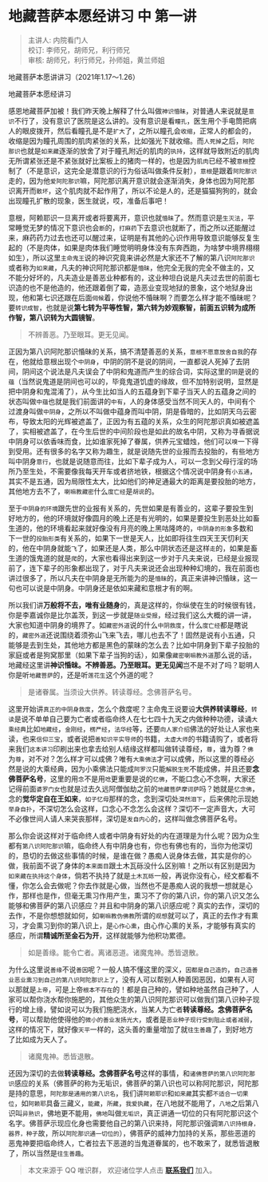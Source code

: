 # 地藏菩萨本愿经讲习 中 第一讲

> 主讲人: 内院看门人 <br />
> 校订: 李师兄，胡师兄，利行师兄 <br />
> 审核: 胡师兄，利行师兄，孙师姐，黄兰师姐 <br />

地藏菩萨本愿讲讲习（2021年1.17～1.26）

地藏菩萨本愿经讲习

感恩地藏菩萨加被！我们昨天晚上解释了什么叫做`神识惛昧`，对普通人来说就是`意识`不行了，没有意识了医院是这么讲的。没有意识是看`瞳孔`，医生用个手电筒把病人的眼皮拨开，然后看瞳孔是不是`扩大`了，之所以瞳孔会`收缩`，正常人的都会的，收缩是因为瞳孔周围的肌肉紧张的关系，比如强光下就收缩。而`人死掉`之后，`阿陀那识`也就是`如来藏`逐渐的放舍了对于瞳孔附近的肌肉的`执持`，这样就导致附近的肌肉无所谓紧张还是不紧张就好比案板上的猪肉一样的，也是因为`肌肉`已经不被`意根`控制了（不是意识，这完全是潜意识的行为俗话叫做条件反射），`意根`是跟着`阿陀那识`走的，因为他`爱阿陀那识`嘛，阿陀那识离开意识就会逐渐消失，身体也因为阿陀那识离开而`散坏`，这个肌肉就不起作用了，所以不论是人的，还是猫猫狗狗的，就会出现瞳孔扩散的现象，医生就说，哎，准备后事吧！

意根，阿赖耶识一旦离开或者将要离开，意识也就`惛昧`了。然而意识是`生灭法`，平常睡觉无梦的情况下意识也会`断`的，`打麻药`下去意识也就断了，而之所以还能醒过来，麻药药力过去也还可以醒过来，证明是有其他的心识作用导致意识能够反复生起的（不是肉体，如果是肉体我们睡觉明明身体没有东奔西跑，为啥梦中境界栩栩如生），所以这里`主命鬼王`说的神识究竟来讲必然是大家还不了解的第八识`阿陀那识`或者称为`如来藏`，凡夫的神识阿陀那识都是`惛昧`，他完全无我的完全不做主的，又不能分好坏的，凡夫造业是善恶业种都有的，这业种坦白说是凡夫过去世的前面七识造的也不是他造的，他还跟着倒了霉，造恶业变现地狱的景象，这个地狱身出现，他和第七识还跟在后面`伺候`着，你说他不惛昧啊？而要怎么样才能不惛昧呢？要`转识成智`，也就是说**第七转为平等性智，第六转为妙观察智，前面五识转为成所作智，第八识转为大圆镜智**。

> 不辨善恶。乃至眼耳。更无见闻。

正因为第八识阿陀那识惛昧的关系，搞不清楚善恶的关系，`意根不愿意放舍自我`的存在，他就给意根出现个`中阴身`，中阴的阴不是说的阴间，一直都说人死掉了去阴间，阴间这个说法是凡夫误会了中阴和鬼道而产生的综合词，实际这里的`阴`是说的`蕴`（当然说鬼道是阴间也可以的，毕竟鬼道饥虚的缘故，但不加特别说明，显然是把中阴身和鬼混淆了），从今生比如当人的五蕴身到下辈子当天人的五蕴身之间的状态叫做`中蕴`也就是我们前面讲的`中有`，人的身体感受当然不同天人的，中间有个过渡身叫做`中阴身`，之所以不叫做中蕴身而叫中阴，阴是昏暗的，比如阴天乌云密布，导致太阳的光辉被遮盖了，正因为有五蕴的关系，众生的阿陀那识真如被遮盖了，实相被遮盖了，在今生后世的中间阶段也是如此的故名中阴，又称为寻香据说中阴身可以依香味而食，比如谁家死掉了眷属，供养元宝蜡烛，他们可以`嗅`一下得到受用。还有很多的名字又称为趣生，就是说随先世的业报而去投胎的，有些地方叫中阴身`意行`，也就是说随意而往，比如下辈子成为人，可以一念到父母行淫的场所乃至生处，不需要像我每天开车或者挤地铁，根据这个情况说中阴身有`小五通`，其实不是五通，因为局限性太大，比如他们的神足通最大的距离是要投胎的地方，其他地方去不了，`喇嘛教藏密`什么`度亡经`是`胡说`的。

至于`中阴身的环境`跟先世的业报有关系的，先世如果是有善业的，这辈子要投生到好地方的，他的环境就好像圆月的晚上还是有光明的，如果是要投生到恶处比如畜生道的，他的环境看起来就好像没有月亮的晚上黑咕隆咚的，`中阴身的形象`多数和下一世的`投胎形类`有关系的，如果下一世是天人，比如即将往生四天王天忉利天的，他在中阴身就能`飞`了，如果还是人类，那么中阴状态还是这样`走`的，如果是畜生道的饿鬼道的就是`爬`的，大家也看得出来到这一步对于凡夫来说，已经是业报现前了，连下辈子的形象都出现了，对于凡夫来说还会出现种种幻境的，我在前面也讲过很多了，所以凡夫在中阴身是无所能为的是`惛昧`的，真正来讲神识惛昧，这一句也可以说是中阴身。中阴身还是依如来藏和意根才有的啊。

所以我们讲**万般将不去，唯有业随身**的，真是这样的，你纵使在生的时候很有钱，你是李嘉诚你是比尔盖茨，到这一步就是`随业受报`，经过我们这么大概的讲一讲，大家也知道中阴身的境界了。如`藏密外道`说的什么`中阴救度`，什么`度亡经`都是瞎说的，`藏密外道`还说围绕着须弥山飞来飞去，哪儿也去不了！固然是说有小五通，只能够是去到生处，其他地方都是黑色的蒙昧的怎么去？比如中阴身到下辈子投胎的家庭或者是狗窝那里（如果下辈子当狗的话），如果像`藏密喇嘛教外道`那么说的话，地藏经这里讲**神识惛昧。不辨善恶。乃至眼耳。更无见闻**岂不是不对了吗？聪明人你是听`地藏菩萨`的，还是听`莲花生`这个外道的呢？

> 是诸眷属。当须设大供养。转读尊经。念佛菩萨名号。

这里开始讲`真正的中阴身救度`，怎么个救度呢？主命鬼王说要设**大供养转读尊经**，`转读`是说不单单自己要为亡者或者临命终人在七七四十九天之内做种种功德，读诵`大乘经典`比如`地藏经`，`金刚经`，`楞严经`，`法华经`等，还要`向人家介绍`佛法的好处让人家也来读，也来`信仰三宝`，或者说把`善知识平实导师`的书籍，`太虚大师`的书籍请购了，或者将来我们`这本讲习`印刷出来也拿去给别人结缘这样都叫做转读尊经，`尊`，谁为尊？`佛`为`尊`，对不对？怎么样才可以成佛？唯有`大乘佛法`才可以成佛，所以这里的尊经必然是说的大乘经典，因为小乘佛法只能成`阿罗汉`只能`解脱生死`不能成佛，并且还要**念佛菩萨名号**，这里的用`念`不是用`唸`更重要是说的`忆佛`，不能口念心不念啊，大家还记得前面`婆罗门女`也就是过去久远阿僧伽劫之前的`地藏菩萨摩诃萨`吗？她就是`忆念佛`，念的**觉华定自在王如来**，`如子忆母`那样的念，念到深切处`潸然泪下`，后来佛陀示现她`举身自扑`，不深切怎么会这样，口念心不念怎么会这样？深切不一定声音大，大可不必像世间人请人来哭丧那样，深切是`发自内心`的，这样叫做念佛菩萨名号。

那么你会说这样对于临命终人或者中阴身有好处的内在道理是为什么呢？因为众生都有`第八识阿陀那识`嘛，临命终人有中阴身也有，你也有佛也有的，当你为他深切的，恳切的去做这些事情的时候，是谁在做？愚痴人说身体去做，其实是你的`心`做，我前面不说了身体的`本来面目`跟土木瓦砾没什么区别嘛！之所以有区别是因为`如来藏在执持这个身体`，倘若不执持了就是`土木瓦砾`一般，再说你没有心，经文都看不懂，你怎么会去做呢？你去作就是心做，当然也不是愚痴人说的我想一想就是心作，那样也是作，但毫无熏习作用产生，熏习不了你的第八识，你的第八识又怎么能够和佛菩萨的第八识感应？并且和中阴身的第八识感应呢？真实的去作，深切的去作，不是你想想就如何，如`喇嘛教伪佛教`所谓的`观想`就可以了，真正的去作才有熏习，才会熏习到你的第八识上，是`心作心熏`，由心作心熏的关系，才能够有真实的感应，所谓**精诚所至金石为开**，这样就能够为他积功累德。

> 如是善缘。能令亡者。离诸恶道。诸魔鬼神。悉皆退散。

为什么这里说`善缘`不说`善因`呢？一般人搞不懂这里的深义，`因都是自己造的`，`自己造善业恶业熏习到自己的第八识阿陀那识上了`，没有人可以帮别人种善因恶因，如果有人可以那就是`上帝`，可是上帝`根本不存在`的！都是自己种的，譬如种地虽然自己种了，人家可以帮你浇水帮你施肥的，其他众生的第八识阿陀那识可以做我们第八识种子现行的增上缘，譬如说可以为我们施肥浇水，当某人为亡者**转读尊经。念佛菩萨名号**，可以帮助他使得他的`微小的善业发扬光大`，或者是`恶业种子现行受到阻止或者减弱`，这样的情况下，就好像`天平`一样的，这头善的重量增加了就`往生善趣`了，到好地方了比如成为天人了。

> 诸魔鬼神。悉皆退散。

还因为深切的去做**转读尊经。念佛菩萨名号**这样的事情，和`诸佛菩萨的第八识阿陀那识`感应的关系（佛菩萨的称为无垢识，佛菩萨的第八识也可以称阿陀那识，阿陀那是持的意思，`阿陀那是通用的第八识名`，我们讲`阿赖耶识`和`如来藏`其实都`不适合一切果位`，如`阿赖耶`具备三藏义，`能藏`，`所藏`，`我爱执藏`，在八地就不能用了，`八地`之后第八识叫`异熟识`，佛地更不能用，`佛地`叫做`无垢识`，真正讲通一切位的只有阿陀那识这个名字。佛菩萨示现应化身也需要他自己的第八识来持，阿陀那识强调`第八识持根身，器界，种子`故，所以`阿陀那识通一切位的`），佛菩萨的威神力加持的关系，那些恶道的恶鬼神要把临命终人，亡者拉去下恶道的当鬼道眷属的，也不敢来了，就悉皆退散了，所以当然是`往生善趣`。

> 本文来源于 QQ 唯识群， 欢迎诸位学人点击 **[联系我们](https://mp.weixin.qq.com/s/lZCfWjmLjgNR165Tx4_bCQ)** 加入。
